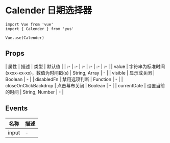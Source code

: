 # Calender 日期选择器

```JS
import Vue from 'vue'
import { Calender } from 'yus'

Vue.use(Calender)
```

## Props

| 属性 | 描述 | 类型 | 默认值 |
| :- | :- | :- | :- | :- | :- |
| value | 字符串为标准时间(xxxx-xx-xx)，数值为时间戳(s) | String, Array | - |
| visible | 显示或关闭 | Boolean | - |
| disabledFn | 禁用选项判断 | Function | - |
| closeOnClickBackdrop | 点击幕布关闭 | Boolean | - |
| currentDate | 设置当前的时间 | String, Number | - |

## Events

| 名称 | 描述 |
| - | - |
| input | - |